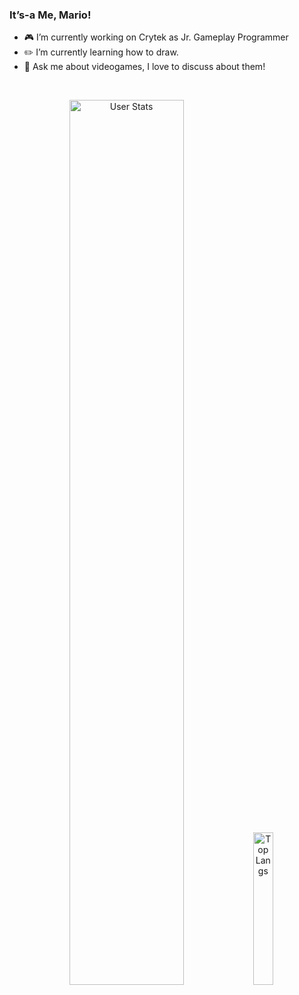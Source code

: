 ### It’s-a Me, Mario! 

- 🎮 I’m currently working on Crytek as Jr. Gameplay Programmer
- ✏️ I’m currently learning how to draw.
- 💬 Ask me about videogames, I love to discuss about them!

<br>

<p align="center">
  <img alt="User Stats" src="https://github-readme-stats.vercel.app/api?username=mariofv&&show_icons=true&&theme=dark" width="60.25%"/>
  <img alt="Top Langs" src="https://github-readme-stats.vercel.app/api/top-langs/?username=mariofv&&theme=dark" width="25%"/>
</p>
